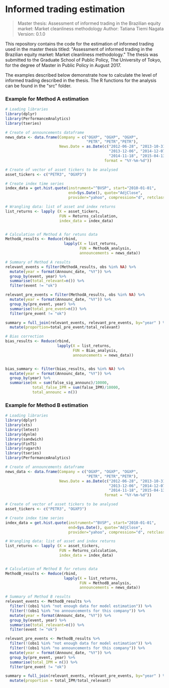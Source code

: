 # Informed trading estimation

> Master thesis: Assessment of informed trading in the Brazilian equity market: Market cleanliness methodology
> Author: Tatiana Tiemi Nagata
> Version: 0.1.0

This repository contains the code for the estimation of informed trading used in the master thesis titled: "Assessment of informed trading in the Brazilian equity market: Market cleanliness methodology." The thesis was submitted to the Graduate School of Public Policy, The University of Tokyo, for the degree of Master in Public Policy in August 2017.

The examples described below demonstrate how to calculate the level of informed trading described in the thesis. The R functions for the analysis can be found in the "src" folder.

  
### Example for Method A estimation
```R
# Loading libraries
library(dplyr)
library(PerformanceAnalytics)
library(tseries)

# Create of announcements dataframe
news_data <- data.frame(Company = c("OGXP", "OGXP", "OGXP",
                                    "PETR", "PETR","PETR"),
                        News.Date = as.Date(c("2012-06-28", "2013-10-31",
                                              "2013-12-06", "2014-12-07", 
                                              "2014-11-18", "2015-04-13"),
                                            format = "%Y-%m-%d"))

# Create of vector of asset tickers to be analysed
asset_tickers <- c("PETR3", "OGXP3")

# Create index time series
index_data = get.hist.quote(instrument="^BVSP", start="2010-01-01",
                            end=Sys.Date(), quote="AdjClose",
                            provider="yahoo", compression="d", retclass="zoo")

# Wrangling data: list of asset and index returns
list_returns <- lapply (X = asset_tickers,
                        FUN = Returns_calculation,
                        index_data = index_data)


# Calculation of Method A for retuns data
MethodA_results <- Reduce(rbind,
                          lapply(X = list_returns,
                                 FUN = MethodA_analysis,
                                 announcements = news_data))

# Summary of Method A results
relevant_events = filter(MethodA_results, obs %in% NA) %>%
  mutate(year = format(Announc_date, "%Y")) %>%
  group_by(event, year) %>%
  summarise(total_relevant=n()) %>%
  filter(event != "ok")

relevant_pre_events = filter(MethodA_results, obs %in% NA) %>%
  mutate(year = format(Announc_date, "%Y")) %>%
  group_by(pre_event, year) %>%
  summarise(total_pre_event=n()) %>%
  filter(pre_event != "ok")

summary = full_join(relevant_events, relevant_pre_events, by="year" ) %>%
  mutate(proportion=total_pre_event/total_relevant)

# Bias correction
bias_results <- Reduce(rbind,
                       lapply(X = list_returns,
                              FUN = Bias_analysis,
                              announcements = news_data))


bias_summary <- filter(bias_results, obs %in% NA) %>%
  mutate(year = format(Announc_date, "%Y")) %>%
  group_by(year) %>%
  summarise(mk = sum(false_sig_announc)/10000,
            total_false_IPM = sum(false_IPM)/10000,
            total_announc = n()) 
```
### Example for Method B estimation
```R
# Loading libraries
library(dplyr)
library(xts)
library(lmtest)
library(dynlm)
library(sandwich)
library(FinTS)
library(rugarch)
library(tseries)
library(PerformanceAnalytics)

# Create of announcements dataframe
news_data <- data.frame(Company = c("OGXP", "OGXP", "OGXP",
                                    "PETR", "PETR","PETR"),
                        News.Date = as.Date(c("2012-06-28", "2013-10-31",
                                              "2013-12-06", "2014-12-07", 
                                              "2014-11-18", "2015-04-13"),
                                            format = "%Y-%m-%d"))

# Create of vector of asset tickers to be analysed
asset_tickers <- c("PETR3", "OGXP3")

# Create index time series
index_data = get.hist.quote(instrument="^BVSP", start="2010-01-01",
                            end=Sys.Date(), quote="AdjClose",
                            provider="yahoo", compression="d", retclass="zoo")

# Wrangling data: list of asset and index returns
list_returns <- lapply (X = asset_tickers,
                        FUN = Returns_calculation,
                        index_data = index_data)


# Calculation of Method B for retuns data
MethodB_results <- Reduce(rbind,
                          lapply(X = list_returns,
                                 FUN = MethodB_analysis,
                                 announcements = news_data))

# Summary of Method B results
relevant_events <- MethodB_results %>%
  filter(!(obs1 %in% "not enough data for model estimation")) %>%
  filter(!(obs1 %in% "no announcements for this company")) %>%
  mutate(year = format(Announc_date, "%Y")) %>%
  group_by(event, year) %>%
  summarise(total_relevant=n()) %>%
  filter(event != "ok")

relevant_pre_events <- MethodB_results %>%
  filter(!(obs1 %in% "not enough data for model estimation")) %>%
  filter(!(obs1 %in% "no announcements for this company")) %>%
  mutate(year = format(Announc_date, "%Y")) %>%
  group_by(pre_event, year) %>%
  summarise(total_IPM = n()) %>%
  filter(pre_event != "ok")

summary = full_join(relevant_events, relevant_pre_events, by="year" ) %>%
  mutate(proportion = total_IPM/total_relevant)
```